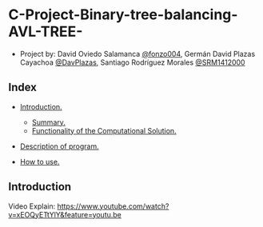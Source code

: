 # C-Project-Binary-tree-balancing-AVL-TREE-

* Project by: David Oviedo Salamanca [@fonzo004](https://github.com/fonzo004), Germán David Plazas Cayachoa [@DavPlazas](https://github.com/DavPlazas), Santiago Rodríguez Morales [@SRM1412000](https://github.com/SRM1412000)

## Index
- [Introduction.](#introduction)
  - [Summary.](#summary)
  - [Functionality of the Computational Solution.](#funcionalidad)

- [Description of program.](#description)
- [How to use.](#use)


## Introduction

Video Explain: https://www.youtube.com/watch?v=xEOQyETtYlY&feature=youtu.be
